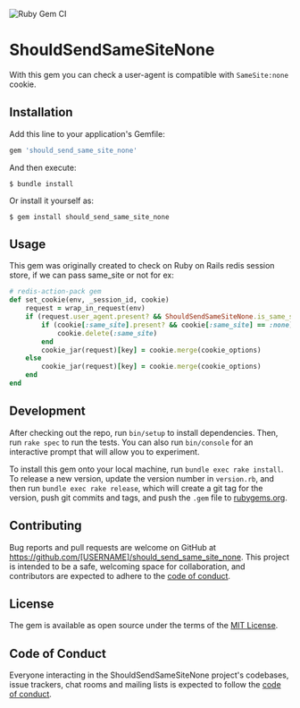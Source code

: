 ![Ruby Gem CI](https://github.com/semoal/should_send_same_site_none/workflows/Ruby%20Gem%20CI/badge.svg?branch=master)
# ShouldSendSameSiteNone

With this gem you can check a user-agent is compatible with `SameSite:none` cookie.

## Installation

Add this line to your application's Gemfile:

```ruby
gem 'should_send_same_site_none'
```

And then execute:

    $ bundle install

Or install it yourself as:

    $ gem install should_send_same_site_none

## Usage

This gem was originally created to check on Ruby on Rails redis session store, if we can pass same_site or not for ex:

```ruby
# redis-action-pack gem
def set_cookie(env, _session_id, cookie)
    request = wrap_in_request(env)
    if (request.user_agent.present? && ShouldSendSameSiteNone.is_same_site_compatible(value))
        if (cookie[:same_site].present? && cookie[:same_site] == :none)
            cookie.delete(:same_site)
        end
        cookie_jar(request)[key] = cookie.merge(cookie_options)
    else
        cookie_jar(request)[key] = cookie.merge(cookie_options)
    end
end
```

## Development

After checking out the repo, run `bin/setup` to install dependencies. Then, run `rake spec` to run the tests. You can also run `bin/console` for an interactive prompt that will allow you to experiment.

To install this gem onto your local machine, run `bundle exec rake install`. To release a new version, update the version number in `version.rb`, and then run `bundle exec rake release`, which will create a git tag for the version, push git commits and tags, and push the `.gem` file to [rubygems.org](https://rubygems.org).

## Contributing

Bug reports and pull requests are welcome on GitHub at https://github.com/[USERNAME]/should_send_same_site_none. This project is intended to be a safe, welcoming space for collaboration, and contributors are expected to adhere to the [code of conduct](https://github.com/[USERNAME]/should_send_same_site_none/blob/master/CODE_OF_CONDUCT.md).


## License

The gem is available as open source under the terms of the [MIT License](https://opensource.org/licenses/MIT).

## Code of Conduct

Everyone interacting in the ShouldSendSameSiteNone project's codebases, issue trackers, chat rooms and mailing lists is expected to follow the [code of conduct](https://github.com/[USERNAME]/should_send_same_site_none/blob/master/CODE_OF_CONDUCT.md).
